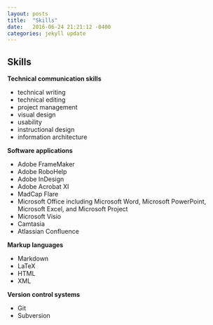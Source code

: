 ```yaml
---
layout: posts
title:  "Skills"
date:   2016-06-24 21:21:12 -0400
categories: jekyll update
---
```

## Skills  

**Technical communication skills**  

* technical writing   
* technical editing   
* project management  
* visual design   
* usability   
* instructional design   
* information architecture  

**Software applications**   

* Adobe FrameMaker  
* Adobe RoboHelp  
* Adobe InDesign   
* Adobe Acrobat XI   
* MadCap Flare   
* Microsoft Office including Microsoft Word, Microsoft PowerPoint, Microsoft Excel, and Microsoft Project   
* Microsoft Visio  
* Camtasia   
* Atlassian Confluence   

**Markup languages**  

* Markdown  
* LaTeX   
* HTML   
* XML

**Version control systems**  

* Git  
* Subversion   

